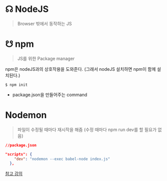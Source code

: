 # ☊ NodeJS

> Browser 밖에서 동작하는 JS

# ☋ npm

> JS를 위한 Package manager

npm은 nodeJS과의 상호작용을 도와준다. (그래서 nodeJS 설치하면 npm이 함께 설치된다.)

```
$ npm init
```

- package.json을 만들어주는 command

# Nodemon

> 파일이 수정될 때마다 재시작을 해줌 (수정 때마다 npm run dev를 할 필요가 없음)

```json
//package.json

"scripts": {
    "dev": "nodemon --exec babel-node index.js"
  },
```

[참고 강의](https://nomadcoders.co/wetube/lectures/2667)
